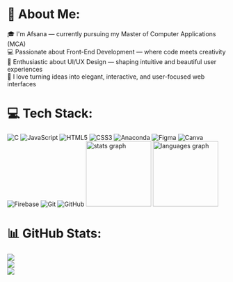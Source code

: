 # 💫 About Me:
🎓 I'm Afsana — currently pursuing my Master of Computer Applications (MCA)<br>💻 Passionate about Front-End Development — where code meets creativity  <br>🎨 Enthusiastic about UI/UX Design — shaping intuitive and beautiful user experiences  <br>🌟 I love turning ideas into elegant, interactive, and user-focused web interfaces<br>


# 💻 Tech Stack:
![C](https://img.shields.io/badge/c-%2300599C.svg?style=for-the-badge&logo=c&logoColor=white) ![JavaScript](https://img.shields.io/badge/javascript-%23323330.svg?style=for-the-badge&logo=javascript&logoColor=%23F7DF1E) ![HTML5](https://img.shields.io/badge/html5-%23E34F26.svg?style=for-the-badge&logo=html5&logoColor=white) ![CSS3](https://img.shields.io/badge/css3-%231572B6.svg?style=for-the-badge&logo=css3&logoColor=white) ![Anaconda](https://img.shields.io/badge/Anaconda-%2344A833.svg?style=for-the-badge&logo=anaconda&logoColor=white) ![Figma](https://img.shields.io/badge/figma-%23F24E1E.svg?style=for-the-badge&logo=figma&logoColor=white) ![Canva](https://img.shields.io/badge/Canva-%2300C4CC.svg?style=for-the-badge&logo=Canva&logoColor=white) ![Firebase](https://img.shields.io/badge/firebase-a08021?style=for-the-badge&logo=firebase&logoColor=ffcd34) ![Git](https://img.shields.io/badge/git-%23F05033.svg?style=for-the-badge&logo=git&logoColor=white) ![GitHub](https://img.shields.io/badge/github-%23121011.svg?style=for-the-badge&logo=github&logoColor=white)
  <img src="https://github-readme-stats.vercel.app/api?username=Afsana17&hide_title=false&hide_rank=false&show_icons=true&include_all_commits=true&count_private=true&disable_animations=false&theme=dracula&locale=en&hide_border=false" height="150" alt="stats graph"  />
  <img src="https://github-readme-stats.vercel.app/api/top-langs?username=Afsana17&locale=en&hide_title=false&layout=compact&card_width=320&langs_count=5&theme=dracula&hide_border=false" height="150" alt="languages graph"  />

# 📊 GitHub Stats:
![](https://github-readme-stats.vercel.app/api?username=Afsana17&theme=radical&hide_border=false&include_all_commits=true&count_private=false)<br/>
![](https://nirzak-streak-stats.vercel.app/?user=Afsana17&theme=radical&hide_border=false)<br/>
![](https://github-readme-stats.vercel.app/api/top-langs/?username=Afsana17&theme=radical&hide_border=false&include_all_commits=true&count_private=false&layout=compact)

